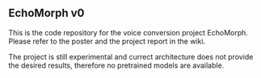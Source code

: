 ## EchoMorph v0

This is the code repository for the voice conversion project EchoMorph.
Please refer to the poster and the project report in the wiki.

The project is still experimental and currect architecture does not provide the desired results,
therefore no pretrained models are available.
